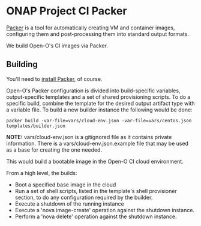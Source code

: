 # ONAP Project CI Packer

[Packer][1] is a tool for automatically creating VM and container images,
configuring them and post-processing them into standard output formats.

We build Open-O's CI images via Packer.

## Building

You'll need to [install Packer][2], of course.

Open-O's Packer configuration is divided into build-specific variables,
output-specific templates and a set of shared provisioning scripts. To do a
specific build, combine the template for the desired output artifact type with
a variable file. To build a new builder instance the following would be done:

```
packer build -var-file=vars/cloud-env.json -var-file=vars/centos.json templates/builder.json
```

**NOTE:** vars/cloud-env.json is a gitignored file as it contains private
information. There is a vars/cloud-env.json.example file that may be used as a
base for creating the one needed.

This would build a bootable image in the Open-O CI cloud environment.

From a high level, the builds:

-   Boot a specified base image in the cloud
-   Run a set of shell scripts, listed in the template's shell provisioner
    section, to do any configuration required by the builder.
-   Execute a shutdown of the running instance
-   Execute a 'nova image-create' operation against the shutdown instance.
-   Perform a 'nova delete' operation against the shutdown instance.

[1]: https://www.packer.io/
[2]: https://www.packer.io/intro/getting-started/setup.html
